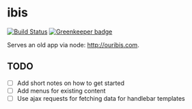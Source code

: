 # ibis

[![Build Status](https://travis-ci.com/benjspriggs/ibis.svg?branch=master)](https://travis-ci.com/benjspriggs/ibis) [![Greenkeeper badge](https://badges.greenkeeper.io/benjspriggs/ibis.svg)](https://greenkeeper.io/)

Serves an old app via node: <http://ouribis.com>.

## TODO

- [ ] Add short notes on how to get started
- [ ] Add menus for existing content
- [ ] Use ajax requests for fetching data for handlebar templates